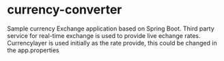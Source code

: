 # currency-converter
Sample currency Exchange application based on Spring Boot. Third party service for real-time exchange is used to provide live echange rates. Currencylayer is used initially as the rate provide, this could be changed in the app.properties

